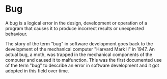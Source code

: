 # Bug

A bug is a logical error in the design, development or operation of a program that causes it to produce incorrect results or unexpected behaviour.

The story of the term "bug" in software development goes back to the development of the mechanical computer "Harvard Mark II" in 1947. An actual bug, a moth, was trapped in the mechanical components of the computer and caused it to malfunction. This was the first documented use of the term "bug" to describe an error in software development and it got adopted in this field over time.